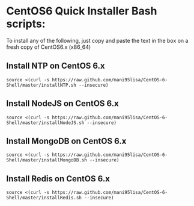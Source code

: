 CentOS6 Quick Installer Bash scripts:
==========================

To install any of the following, just copy and paste the text in the box on a fresh copy of CentOS6.x (x86_64)


Install NTP on CentOS 6.x
-----

    source <(curl -s https://raw.github.com/mani95lisa/CentOS-6-Shell/master/installNTP.sh --insecure)

Install NodeJS on CentOS 6.x
-----

    source <(curl -s https://raw.github.com/mani95lisa/CentOS-6-Shell/master/installNodeJS.sh --insecure)


Install MongoDB on CentOS 6.x
-----

    source <(curl -s https://raw.github.com/mani95lisa/CentOS-6-Shell/master/installMongoDB.sh --insecure)


Install Redis on CentOS 6.x
-----

    source <(curl -s https://raw.github.com/mani95lisa/CentOS-6-Shell/master/installRedis.sh --insecure)